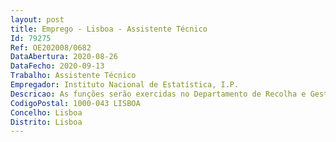 ```yaml
--- 
layout: post
title: Emprego - Lisboa - Assistente Técnico
Id: 79275
Ref: OE202008/0682
DataAbertura: 2020-08-26
DataFecho: 2020-09-13
Trabalho: Assistente Técnico
Empregador: Instituto Nacional de Estatística, I.P.
Descricao: As funções serão exercidas no Departamento de Recolha e Gestão de Dados, abrangendo, entre outras, as seguintes tarefas Participar nos processos de recolha, gestão e integração de dados das operações estatísticas provenientes de inquéritos e de dados administrativos Assegurar a análise, edição e tratamento dos microdados  Assegurar o atendimento aos respondentes para o esclarecimento de dúvidas e apoio à recolha e análise dos microdados.
CodigoPostal: 1000-043 LISBOA
Concelho: Lisboa
Distrito: Lisboa
--- 
```

